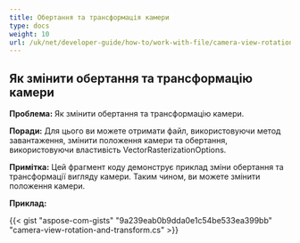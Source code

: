 ```yaml
---
title: Обертання та трансформація камери
type: docs
weight: 10
url: /uk/net/developer-guide/how-to/work-with-file/camera-view-rotation-and-transform/
---
```


## **Як змінити обертання та трансформацію камери**

**Проблема:** Як змінити обертання та трансформацію камери.

**Поради:** Для цього ви можете отримати файл, використовуючи метод завантаження, змінити положення камери та обертання, використовуючи властивість VectorRasterizationOptions.

**Примітка:** Цей фрагмент коду демонструє приклад зміни обертання та трансформації вигляду камери. Таким чином, ви можете змінити положення камери.

**Приклад:**

{{< gist "aspose-com-gists" "9a239eab0b9dda0e1c54be533ea399bb" "camera-view-rotation-and-transform.cs" >}}
